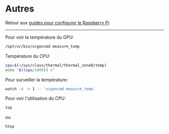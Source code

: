 # Autres

Retour aux [guides pour configurer le Raspberry Pi](./raspi-config.md)

---

Pour voir la température du GPU:

```bash
/opt/vc/bin/vcgencmd measure_temp
```

Température du CPU:

```bash
cpu=$(</sys/class/thermal/thermal_zone0/temp)
echo "$((cpu/1000)) c"
```

Pour surveiller la température:

```bash
watch -d -n 1 -- 'vcgencmd measure_temp'
```

Pour voir l'utilisation du CPU:

```bash
top
```

ou

```bash
htop
```
